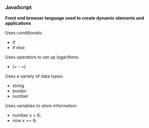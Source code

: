 
### JavaScript
**Front end browser language used to create dynamic elements and applications**

Uses conditionals:
- if
- if else

Uses operators to set up logarithms:
- (+ - =)

Uses a variety of data types:
- string
- boolen
- number

Uses variables to store information:
- number x = 6;
- now x == 6;
